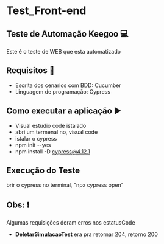# Test_Front-end

## Teste de Automação Keegoo :computer:

Este é o teste de WEB que esta automatizado

##  Requisitos :book:

 * Escrita dos cenarios com BDD: Cucumber
 * Linguagem de programação: Cypress

 ## Como executar a aplicação :arrow_forward:
  * Visual estudio code istalado
  * abri um termenal no, visual code
  * istalar o cypress 
  * npm init --yes
  * npm install -D cypress@4.12.1
  


 ## Execução do Teste
   brir o cypress no terminal, "npx cypress open"
   


## Obs: :exclamation:
Algumas requisições deram erros nos estatusCode
* **DeletarSimulacaoTest** era pra retornar 204, retorno 200
